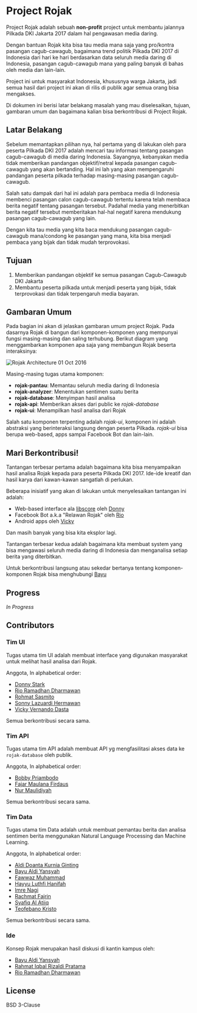 # Project Rojak

Project Rojak adalah sebuah **non-profit** project untuk membantu
jalannya Pilkada DKI Jakarta 2017 dalam hal pengawasan media daring.

Dengan bantuan Rojak kita bisa tau media mana saja yang pro/kontra
pasangan cagub-cawagub, bagaimana trend politik Pilkada DKI 2017 di
Indonesia dari hari ke hari berdasarkan data seluruh media daring di
Indonesia, pasangan cagub-cawagub mana yang paling banyak di bahas
oleh media dan lain-lain.

Project ini untuk masyarakat Indonesia, khususnya warga Jakarta, jadi
semua hasil dari project ini akan di rilis di publik agar semua orang
bisa mengakses.

Di dokumen ini berisi latar belakang masalah yang mau diselesaikan,
tujuan, gambaran umum dan bagaimana kalian bisa berkontribusi di
Project Rojak.


## Latar Belakang

Sebelum memantapkan pilihan nya, hal pertama yang di lakukan oleh para
peserta Pilkada DKI 2017 adalah mencari tau informasi tentang pasangan
cagub-cawagub di media daring Indonesia. Sayangnya, kebanyakan media
tidak memberikan pandangan objektif/netral kepada pasangan cagub-cawagub
yang akan bertanding. Hal ini lah yang akan mempengaruhi pandangan
peserta pilkada terhadap masing-masing pasangan cagub-cawagub.

Salah satu dampak dari hal ini adalah para pembaca media di Indonesia
membenci pasangan calon cagub-cawagub tertentu karena telah membaca
berita negatif tentang pasangan tersebut. Padahal media yang menerbitkan
berita negatif tersebut memberitakan hal-hal negatif karena mendukung
pasangan cagub-cawagub yang lain.

Dengan kita tau media yang kita baca mendukung pasangan cagub-cawagub
mana/condong ke pasangan yang mana, kita bisa menjadi pembaca yang bijak
dan tidak mudah terprovokasi.

## Tujuan

1. Memberikan pandangan objektif ke semua pasangan Cagub-Cawagub DKI Jakarta
2. Membantu peserta pilkada untuk menjadi peserta yang bijak, tidak
   terprovokasi dan tidak terpengaruh media bayaran.

## Gambaran Umum

Pada bagian ini akan di jelaskan gambaran umum project Rojak. Pada dasarnya
Rojak di bangun dari komponen-komponen yang mempunyai fungsi masing-masing dan
saling terhubung. Berikut diagram yang menggambarkan komponen apa saja yang
membangun Rojak beserta interaksinya:

![Rojak Architecture 01 Oct 2016](./rojak-architecture.jpg)


Masing-masing tugas utama komponen:

* **rojak-pantau**: Memantau seluruh media daring di Indonesia
* **rojak-analyzer**: Menentukan sentimen suatu berita
* **rojak-database**: Menyimpan hasil analisa
* **rojak-api**: Memberikan akses dari public ke *rojak-database*
* **rojak-ui**: Menampilkan hasil analisa dari Rojak

Salah satu komponen terpenting adalah *rojak-ui*, komponen ini adalah
abstraksi yang berinteraksi langsung dengan peserta Pilkada. *rojak-ui*
bisa berupa web-based, apps sampai Facebook Bot dan lain-lain.

## Mari Berkontribusi!

Tantangan terbesar pertama adalah bagaimana kita bisa menyampaikan hasil
analisa Rojak kepada para peserta Pilkada DKI 2017. Ide-ide kreatif dan
hasil karya dari kawan-kawan sangatlah di perlukan.

Beberapa inisiatif yang akan di lakukan untuk menyelesaikan tantangan ini
adalah:

* Web-based interface ala [libscore](https://libscore.com) oleh
  [Donny](https://www.facebook.com/DonnyStaark)
* Facebook Bot a.k.a "Relawan Rojak" oleh [Rio](https://www.facebook.com/riordhn)
* Android apps oleh [Vicky](https://www.facebook.com/vickyvernandodasta)

Dan masih banyak yang bisa kita eksplor lagi.

Tantangan terbesar kedua adalah bagaimana kita membuat system yang bisa
mengawasi seluruh media daring di Indonesia dan menganalisa setiap berita
yang diterbitkan.

Untuk berkontribusi langsung atau sekedar bertanya tentang komponen-komponen
Rojak bisa menghubungi [Bayu](https://www.facebook.com/bayualdiyansyah)

## Progress

*In Progress*

## Contributors

### Tim UI
Tugas utama tim UI adalah membuat interface yang digunakan masyarakat untuk
melihat hasil analisa dari Rojak.

Anggota, In alphabetical order:

* [Donny Stark](https://www.facebook.com/DonnyStaark)
* [Rio Ramadhan Dharmawan](https://www.facebook.com/riordhn)
* [Rohmat Sasmito](https://www.facebook.com/rohmad.sasmito)
* [Sonny Lazuardi Hermawan](https://www.facebook.com/sonny.lazuardi)
* [Vicky Vernando Dasta](https://www.facebook.com/vickyvernandodasta)

Semua berkontribusi secara sama.

### Tim API
Tugas utama tim API adalah membuat API yg mengfasilitasi akses data ke
`rojak-database` oleh publik.

Anggota, In alphabetical order:

* [Bobby Priambodo](https://www.facebook.com/bobbypriambodo)
* [Fajar Maulana Firdaus](https://www.facebook.com/fajarmf)
* [Nur Maulidiyah](https://www.facebook.com/nur.maulidiyah.14)

Semua berkontribusi secara sama.

### Tim Data
Tugas utama tim Data adalah untuk membuat pemantau berita dan analisa sentimen
berita menggunakan Natural Language Processing dan Machine Learning.

Anggota, In alphabetical order:

* [Aldi Doanta Kurnia Ginting](https://www.facebook.com/aldidoanta)
* [Bayu Aldi Yansyah](https://www.facebook.com/bayualdiyansyah)
* [Fawwaz Muhammad](https://www.facebook.com/fawwazmuhammad)
* [Hayyu Luthfi Hanifah](https://www.facebook.com/plloopy)
* [Imre Nagi](https://www.facebook.com/imrenagi)
* [Rachmat Fajrin](https://www.facebook.com/rachmatfajrin)
* [Syafiq Al Atiiq](https://www.facebook.com/syafiq.atiiq)
* [Teofebano Kristo](https://www.facebook.com/teofebano.kristo)

Semua berkontribusi secara sama.

### Ide

Konsep Rojak merupakan hasil diskusi di kantin kampus oleh:

* [Bayu Aldi Yansyah](https://www.facebook.com/bayualdiyansyah)
* [Rahmat Iqbal Rizaldi Pratama](https://www.facebook.com/rahmat.iqbal13)
* [Rio Ramadhan Dharmawan](https://www.facebook.com/riordhn)

## License

BSD 3-Clause
